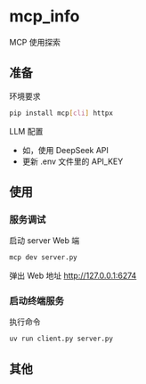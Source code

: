# mcp_info

MCP 使用探索

## 准备

环境要求

```sh
pip install mcp[cli] httpx
```

LLM 配置
- 如，使用 DeepSeek API
- 更新 .env 文件里的 API_KEY 



## 使用


### 服务调试


启动 server Web 端

```sh
mcp dev server.py
```

弹出 Web 地址 http://127.0.0.1:6274 


### 启动终端服务

执行命令

```sh
uv run client.py server.py
```


## 其他


